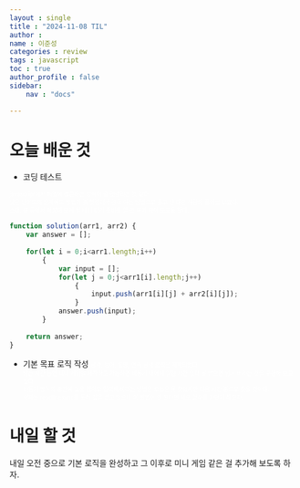 ```yaml
---
layout : single
title : "2024-11-08 TIL"
author : 
name : 이준성
categories : review
tags : javascript
toc : true
author_profile : false
sidebar:
    nav : "docs"

---
```


# 오늘 배운 것

-  코딩 테스트

<span style = "color:white; font-size:70%">javascript에서 배열에 접근하는 방식이 좀 헷갈리는 것 같다.<br>
낮은 난이도의 문제에도 방법이 좀 헷갈려서 결국 아는 방법으로 풀고 난 다른 사람의 풀이를 보았다.<br>
스택, 큐 등에서 적잖이 보게 될 테니 미리 준비를 할 겸 여기 적어 보도록 한다.
</span>

```js
function solution(arr1, arr2) {
    var answer = [];
    
    for(let i = 0;i<arr1.length;i++)
        {
            var input = [];
            for(let j = 0;j<arr1[i].length;j++)
                {
                    input.push(arr1[i][j] + arr2[i][j]);
                }
            answer.push(input);
        }
    
    return answer;
}
```

-  기본 목표 로직 작성
<span style = "color:white; font-size:70%">공격, 방어, 도망, 연속 공격 로직은 제작되었다.<br>
남는 시간 동안 미니 게임을 제작하고 가능하면 비동기 내에서 일정 시간 입력 못 받으면 넘겨 버리는 것을 구현해 보고 싶다.<br>
비동기 방식의 중간에 값을 임의로 입력해 버리는 방법은 오늘은 못 찾았지만 다음 시간 중으로 찾을 것이다.<br>
현재는 readlinesync를 통해 값을 받고 있으나 이 방법이 안 된다면 새로 함수를 파던가 해보자.
</span>



# 내일 할 것
내일 오전 중으로 기본 로직을 완성하고 그 이후로 미니 게임 같은 걸 추가해 보도록 하자.
